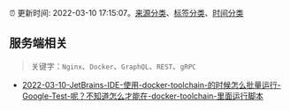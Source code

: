 :alarm_clock: 更新时间: 2022-03-10 17:15:07。[来源分类](../README.md)、[标签分类](../TAGS.md)、[时间分类](../TIMELINE.md)

## 服务端相关


> 关键字：`Nginx`、`Docker`、`GraphQL`、`REST`、`gRPC`



- [2022-03-10-JetBrains-IDE-使用-docker-toolchain-的时候怎么批量运行-Google-Test-呢？不知道怎么才能在-docker-toolchain-里面运行脚本](https://www.v2ex.com/t/839550) 